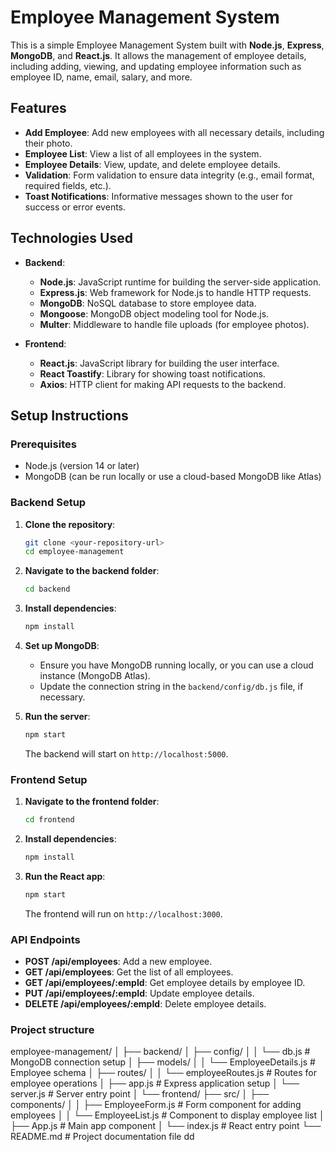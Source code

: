 # Employee Management System

This is a simple Employee Management System built with **Node.js**, **Express**, **MongoDB**, and **React.js**. It allows the management of employee details, including adding, viewing, and updating employee information such as employee ID, name, email, salary, and more.

## Features

- **Add Employee**: Add new employees with all necessary details, including their photo.
- **Employee List**: View a list of all employees in the system.
- **Employee Details**: View, update, and delete employee details.
- **Validation**: Form validation to ensure data integrity (e.g., email format, required fields, etc.).
- **Toast Notifications**: Informative messages shown to the user for success or error events.

## Technologies Used

- **Backend**:
  - **Node.js**: JavaScript runtime for building the server-side application.
  - **Express.js**: Web framework for Node.js to handle HTTP requests.
  - **MongoDB**: NoSQL database to store employee data.
  - **Mongoose**: MongoDB object modeling tool for Node.js.
  - **Multer**: Middleware to handle file uploads (for employee photos).
  
- **Frontend**:
  - **React.js**: JavaScript library for building the user interface.
  - **React Toastify**: Library for showing toast notifications.
  - **Axios**: HTTP client for making API requests to the backend.

## Setup Instructions

### Prerequisites

- Node.js (version 14 or later)
- MongoDB (can be run locally or use a cloud-based MongoDB like Atlas)

### Backend Setup

1. **Clone the repository**:

    ```bash
    git clone <your-repository-url>
    cd employee-management
    ```

2. **Navigate to the backend folder**:

    ```bash
    cd backend
    ```

3. **Install dependencies**:

    ```bash
    npm install
    ```

4. **Set up MongoDB**:
   - Ensure you have MongoDB running locally, or you can use a cloud instance (MongoDB Atlas).
   - Update the connection string in the `backend/config/db.js` file, if necessary.

5. **Run the server**:

    ```bash
    npm start
    ```

    The backend will start on `http://localhost:5000`.

### Frontend Setup

1. **Navigate to the frontend folder**:

    ```bash
    cd frontend
    ```

2. **Install dependencies**:

    ```bash
    npm install
    ```

3. **Run the React app**:

    ```bash
    npm start
    ```

    The frontend will run on `http://localhost:3000`.

### API Endpoints

- **POST /api/employees**: Add a new employee.
- **GET /api/employees**: Get the list of all employees.
- **GET /api/employees/:empId**: Get employee details by employee ID.
- **PUT /api/employees/:empId**: Update employee details.
- **DELETE /api/employees/:empId**: Delete employee details.

### Project structure
employee-management/ │ ├── backend/ │ ├── config/ │ │ └── db.js # MongoDB connection setup │ ├── models/ │ │ └── EmployeeDetails.js # Employee schema │ ├── routes/ │ │ └── employeeRoutes.js # Routes for employee operations │ ├── app.js # Express application setup │ └── server.js # Server entry point │ └── frontend/ ├── src/ │ ├── components/ │ │ ├── EmployeeForm.js # Form component for adding employees │ │ └── EmployeeList.js # Component to display employee list │ ├── App.js # Main app component │ └── index.js # React entry point └── README.md # Project documentation file
dd
